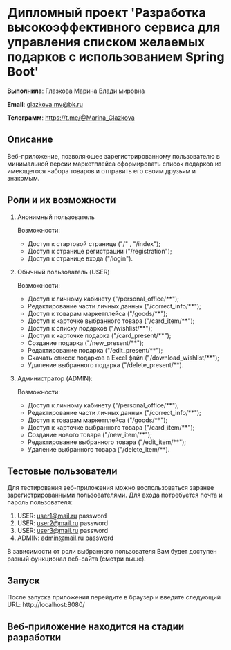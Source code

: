 # Дипломный проект 'Разработка высокоэффективного сервиса для управления списком желаемых подарков с использованием Spring Boot'

**Выполнила**: Глазкова Марина Влади мировна

**Email**: glazkova.mv@bk.ru

**Телеграмм**: https://t.me/@Marina_Glazkova

## Описание
Веб-приложение, позволяющее зарегистрированному пользователю в минимальной версии маркетплейса сформировать список подарков из имеющегося набора товаров и отправить его своим друзьям и знакомым.

## Роли и их возможности

1. Анонимный пользователь

    Возможности: 
   * Доступ к стартовой странице ("/" , "/index");
   * Доступ к странице регистрации ("/registration");
   * Доступ к странице входа ("/login").

2. Обычный пользователь (USER)

    Возможности:
   * Доступ к личному кабинету ("/personal_office/**");
   * Редактирование части личных данных ("/correct_info/**");
   * Доступ к товарам маркетплейса ("/goods/**");
   * Доступ к карточке выбранного товара ("/card_item/**");
   * Доступ к списку подарков ("/wishlist/**");
   * Доступ к карточке подарка ("/card_present/**");
   * Создание подарка ("/new_present/**");
   * Редактирование подарка ("/edit_present/**");
   * Скачать список подарков в Excel файл ("/download_wishlist/**");
   * Удаление выбранного подарка ("/delete_present/**).

3. Администратор (ADMIN):
    
    Возможности:
    * Доступ к личному кабинету ("/personal_office/**");
    * Редактирование части личных данных ("/correct_info/**");
    * Доступ к товарам маркетплейса ("/goods/**");
    * Доступ к карточке выбранного товара ("/card_item/**");
    * Создание нового товара ("/new_item/**");
    * Редактирование выбранного товара ("/edit_item/**");
    * Удаление выбранного товара ("/delete_item/**).

## Тестовые пользователи

Для тестирования веб-приложения можно воспользоваться заранее зарегистрированными пользователями. Для входа потребуется почта и пароль пользователя:

1. USER: user1@mail.ru password
2. USER: user2@mail.ru password
3. USER: user3@mail.ru password
4. ADMIN: admin@mail.ru password

В зависимости от роли выбранного пользователя Вам будет доступен разный функционал веб-сайта (смотри выше).

## Запуск
После запуска приложения перейдите в браузер и введите следующий URL: http://localhost:8080/

## Веб-приложение находится на стадии разработки